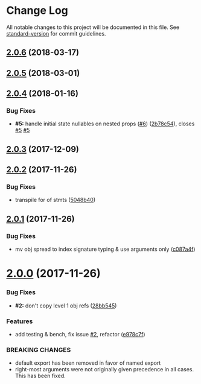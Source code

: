 # Change Log

All notable changes to this project will be documented in this file. See [standard-version](https://github.com/conventional-changelog/standard-version) for commit guidelines.

<a name="2.0.6"></a>
## [2.0.6](https://github.com/alexsasharegan/vue-functional-data-merge/compare/v2.0.5...v2.0.6) (2018-03-17)



<a name="2.0.5"></a>
## [2.0.5](https://github.com/alexsasharegan/vue-functional-data-merge/compare/v2.0.4...v2.0.5) (2018-03-01)



<a name="2.0.4"></a>
## [2.0.4](https://github.com/alexsasharegan/vue-functional-data-merge/compare/v2.0.3...v2.0.4) (2018-01-16)


### Bug Fixes

* **#5:** handle initial state nullables on nested props ([#6](https://github.com/alexsasharegan/vue-functional-data-merge/issues/6)) ([2b78c54](https://github.com/alexsasharegan/vue-functional-data-merge/commit/2b78c54)), closes [#5](https://github.com/alexsasharegan/vue-functional-data-merge/issues/5) [#5](https://github.com/alexsasharegan/vue-functional-data-merge/issues/5)



<a name="2.0.3"></a>
## [2.0.3](https://github.com/alexsasharegan/vue-functional-data-merge/compare/v2.0.2...v2.0.3) (2017-12-09)



<a name="2.0.2"></a>
## [2.0.2](https://github.com/alexsasharegan/vue-functional-data-merge/compare/v2.0.1...v2.0.2) (2017-11-26)


### Bug Fixes

* transpile for of stmts ([5048b40](https://github.com/alexsasharegan/vue-functional-data-merge/commit/5048b40))



<a name="2.0.1"></a>
## [2.0.1](https://github.com/alexsasharegan/vue-functional-data-merge/compare/v2.0.0...v2.0.1) (2017-11-26)


### Bug Fixes

* mv obj spread to index signature typing & use arguments only ([c087a4f](https://github.com/alexsasharegan/vue-functional-data-merge/commit/c087a4f))



<a name="2.0.0"></a>
# [2.0.0](https://github.com/alexsasharegan/vue-functional-data-merge/compare/v1.0.7...v2.0.0) (2017-11-26)


### Bug Fixes

* **#2:** don't copy level 1 obj refs ([28bb545](https://github.com/alexsasharegan/vue-functional-data-merge/commit/28bb545))


### Features

* add testing & bench, fix issue [#2](https://github.com/alexsasharegan/vue-functional-data-merge/issues/2), refactor ([e978c7f](https://github.com/alexsasharegan/vue-functional-data-merge/commit/e978c7f))


### BREAKING CHANGES

* default export has been removed in favor of named export
* right-most arguments were not originally given precedence in all cases. This has been fixed.
